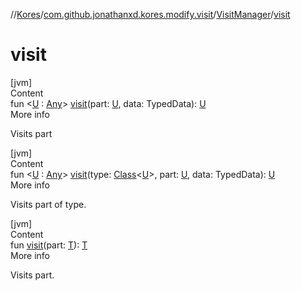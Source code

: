 //[Kores](../../index.md)/[com.github.jonathanxd.kores.modify.visit](../index.md)/[VisitManager](index.md)/[visit](visit.md)



# visit  
[jvm]  
Content  
fun <[U](visit.md) : [Any](https://kotlinlang.org/api/latest/jvm/stdlib/kotlin/-any/index.html)> [visit](visit.md)(part: [U](visit.md), data: TypedData): [U](visit.md)  
More info  


Visits part

  


[jvm]  
Content  
fun <[U](visit.md) : [Any](https://kotlinlang.org/api/latest/jvm/stdlib/kotlin/-any/index.html)> [visit](visit.md)(type: [Class](https://docs.oracle.com/javase/8/docs/api/java/lang/Class.html)<[U](visit.md)>, part: [U](visit.md), data: TypedData): [U](visit.md)  
More info  


Visits part of type.

  


[jvm]  
Content  
fun [visit](visit.md)(part: [T](index.md)): [T](index.md)  
More info  


Visits part.

  



